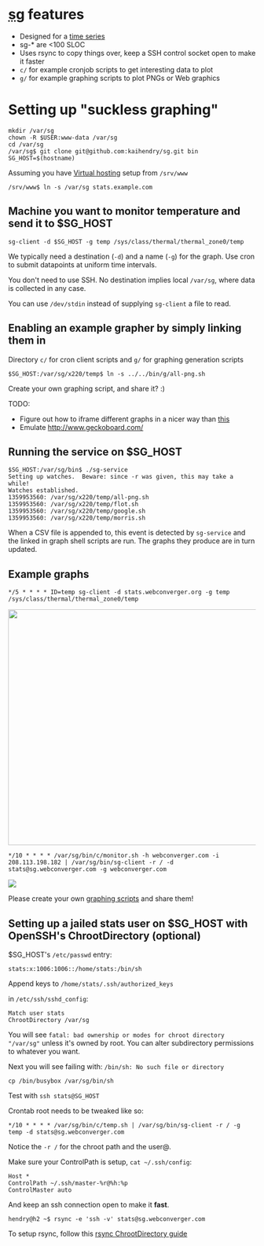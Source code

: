 # <abbr title="Suckless Graphing">sg</abbr> features

* Designed for a [time series](http://en.wikipedia.org/wiki/Time_series)
* sg-* are  <100 SLOC
* Uses rsync to copy things over, keep a SSH control socket open to make it faster
* `c/` for example cronjob scripts to get interesting data to plot
* `g/` for example graphing scripts to plot PNGs or Web graphics

# Setting up "suckless graphing"

	mkdir /var/sg
	chown -R $USER:www-data /var/sg
	cd /var/sg
	/var/sg$ git clone git@github.com:kaihendry/sg.git bin
	SG_HOST=$(hostname)

Assuming you have [Virtual hosting](http://dabase.com/e/04025/) setup from `/srv/www`

	/srv/www$ ln -s /var/sg stats.example.com

## Machine you want to monitor temperature and send it to $SG_HOST

	sg-client -d $SG_HOST -g temp /sys/class/thermal/thermal_zone0/temp

We typically need a destination (`-d`) and a name (`-g`) for the graph. Use
cron to submit datapoints at uniform time intervals.

You don't need to use SSH. No destination implies local `/var/sg`, where data is collected in any case.

You can use `/dev/stdin` instead of supplying `sg-client` a file to read.

## Enabling an example grapher by simply linking them in

Directory `c/` for cron client scripts and `g/` for graphing generation scripts

	$SG_HOST:/var/sg/x220/temp$ ln -s ../../bin/g/all-png.sh

Create your own graphing script, and share it? :)

TODO:

* Figure out how to iframe different graphs in a nicer way than [this](http://stats.webconverger.org/x220/temp/iframe.html)
* Emulate http://www.geckoboard.com/

## Running the service on $SG_HOST

	$SG_HOST:/var/sg/bin$ ./sg-service
	Setting up watches.  Beware: since -r was given, this may take a while!
	Watches established.
	1359953560: /var/sg/x220/temp/all-png.sh
	1359953560: /var/sg/x220/temp/flot.sh
	1359953560: /var/sg/x220/temp/google.sh
	1359953560: /var/sg/x220/temp/morris.sh

When a CSV file is appended to, this event is detected by `sg-service` and the
linked in graph shell scripts are run. The graphs they produce are in turn
updated.

## Example graphs

	*/5 * * * * ID=temp sg-client -d stats.webconverger.org -g temp /sys/class/thermal/thermal_zone0/temp

<img width=640 height=480 src=http://stats.webconverger.org/h2/temp/all.png>

	*/10 * * * * /var/sg/bin/c/monitor.sh -h webconverger.com -i 208.113.198.182 | /var/sg/bin/sg-client -r / -d stats@sg.webconverger.com -g webconverger.com

<img src=http://stats.webconverger.org/h2/webconverger.com/monitor.png>

Please create your own [graphing scripts](https://github.com/kaihendry/sg/tree/master/g) and share them!

## Setting up a jailed stats user on $SG_HOST with OpenSSH's ChrootDirectory (optional)

$SG_HOST's `/etc/passwd` entry:

	stats:x:1006:1006::/home/stats:/bin/sh

Append keys to `/home/stats/.ssh/authorized_keys`

in `/etc/ssh/sshd_config`:

	Match user stats
	ChrootDirectory /var/sg

You will see `fatal: bad ownership or modes for chroot directory "/var/sg"`
unless it's owned by root. You can alter subdirectory permissions to whatever you want.

Next you will see failing with: `/bin/sh: No such file or directory`

	cp /bin/busybox /var/sg/bin/sh

Test with `ssh stats@SG_HOST`

Crontab root needs to be tweaked like so:

	*/10 * * * * /var/sg/bin/c/temp.sh | /var/sg/bin/sg-client -r / -g temp -d stats@sg.webconverger.com

Notice the `-r /` for the chroot path and the user@.

Make sure your ControlPath is setup, `cat ~/.ssh/config`:

	Host *
	ControlPath ~/.ssh/master-%r@%h:%p
	ControlMaster auto

And keep an ssh connection open to make it **fast**.

	hendry@h2 ~$ rsync -e 'ssh -v' stats@sg.webconverger.com

To setup rsync, follow this [rsync ChrootDirectory guide](http://en.positon.org/post/SFTP-chroot-rsync)
